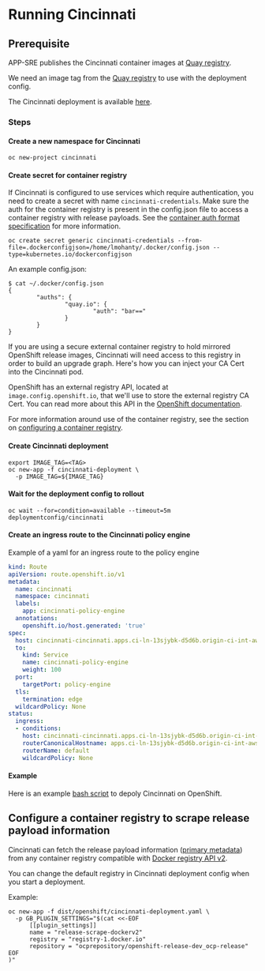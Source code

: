 # Running Cincinnati

## Prerequisite

APP-SRE publishes the Cincinnati container images at [Quay registry](https://quay.io/repository/app-sre/cincinnati).

We need an image tag from the [Quay registry](https://quay.io/repository/app-sre/cincinnati) to use with the deployment config.

The Cincinnati deployment is available [here](../../dist/openshift/cincinnati-deployment.yaml).

### Steps

#### Create a new namespace for Cincinnati

```shell
oc new-project cincinnati
```

#### Create secret for container registry

If Cincinnati is configured to use services which require authentication, you need to create a secret with name `cincinnati-credentials`. Make sure the auth for the container registry is present in the config.json file to access a container registry with release payloads. See the [container auth format specification][container-auth-format-spec] for more information.

```shell
oc create secret generic cincinnati-credentials --from-file=.dockerconfigjson=/home/lmohanty/.docker/config.json --type=kubernetes.io/dockerconfigjson
```

An example config.json:

```
$ cat ~/.docker/config.json
{
        "auths": {
                "quay.io": {
                        "auth": "bar=="
                }
        }
}
```

If you are using a secure external container registry to hold mirrored OpenShift
release images, Cincinnati will need access to this registry in order to build
an upgrade graph.  Here's how you can inject your CA Cert into the Cincinnati
pod.

OpenShift has an external registry API, located at `image.config.openshift.io`,
that we'll use to store the external registry CA Cert.  You can read more about
this API in the [OpenShift documentation](https://docs.openshift.com/container-platform/4.3/registry/configuring-registry-operator.html#images-configuration-cas_configuring-registry-operator).

For more information around use of the container registry, see the section on [configuring a container registry](#configure-a-container-registry-to-scrape-release-payload-information).

#### Create Cincinnati deployment

```shell
export IMAGE_TAG=<TAG>
oc new-app -f cincinnati-deployment \
  -p IMAGE_TAG=${IMAGE_TAG}
```

#### Wait for the deployment config to rollout

```shell
oc wait --for=condition=available --timeout=5m deploymentconfig/cincinnati
```

#### Create an ingress route to the Cincinnati policy engine

Example of a yaml for an ingress route to the policy engine

```yaml
kind: Route
apiVersion: route.openshift.io/v1
metadata:
  name: cincinnati
  namespace: cincinnati
  labels:
    app: cincinnati-policy-engine
  annotations:
    openshift.io/host.generated: 'true'
spec:
  host: cincinnati-cincinnati.apps.ci-ln-13sjybk-d5d6b.origin-ci-int-aws.dev.rhcloud.com
  to:
    kind: Service
    name: cincinnati-policy-engine
    weight: 100
  port:
    targetPort: policy-engine
  tls:
    termination: edge
  wildcardPolicy: None
status:
  ingress:
  - conditions:
    host: cincinnati-cincinnati.apps.ci-ln-13sjybk-d5d6b.origin-ci-int-aws.dev.rhcloud.com
    routerCanonicalHostname: apps.ci-ln-13sjybk-d5d6b.origin-ci-int-aws.dev.rhcloud.com
    routerName: default
    wildcardPolicy: None
```

#### Example

Here is an example [bash script](../../hack/deploy_cincinnati.sh) to depoly Cincinnati on OpenShift.

## Configure a container registry to scrape release payload information

Cincinnati can fetch the release payload information ([primary metadata](../design/openshift.md#update-image)) from any container registry compatible with [Docker registry API v2][registry-api-v2].

You can change the default registry in Cincinnati deployment config when you start a deployment.

Example:

```shell
oc new-app -f dist/openshift/cincinnati-deployment.yaml \
  -p GB_PLUGIN_SETTINGS="$(cat <<-EOF
      [[plugin_settings]]
      name = "release-scrape-dockerv2"
      registry = "registry-1.docker.io"
      repository = "ocprepository/openshift-release-dev_ocp-release"
EOF
)"
```

[registry-api-v2]: https://docs.docker.com/registry/spec/api
[container-auth-format-spec]: https://github.com/containers/image/blob/v5.5.2/docs/containers-auth.json.5.md
